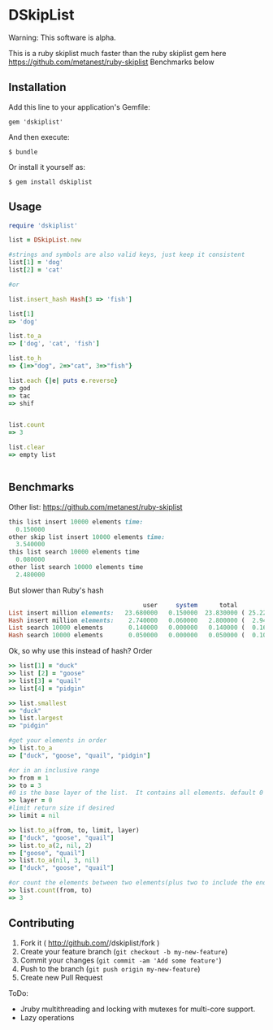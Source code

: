 # DSkipList

Warning: This software is alpha.

This is a ruby skiplist much faster than the ruby skiplist gem here https://github.com/metanest/ruby-skiplist
Benchmarks below



## Installation

Add this line to your application's Gemfile:

    gem 'dskiplist'

And then execute:

    $ bundle

Or install it yourself as:

    $ gem install dskiplist

## Usage
``` ruby
require 'dskiplist'

list = DSkipList.new

#strings and symbols are also valid keys, just keep it consistent
list[1] = 'dog'
list[2] = 'cat'

#or

list.insert_hash Hash[3 => 'fish']

list[1]
=> 'dog'

list.to_a 
=> ['dog', 'cat', 'fish']

list.to_h
=> {1=>"dog", 2=>"cat", 3=>"fish"}

list.each {|e| puts e.reverse}
=> god
=> tac
=> shif


list.count
=> 3

list.clear
=> empty list



```
## Benchmarks
Other list: https://github.com/metanest/ruby-skiplist

```ruby
this list insert 10000 elements time: 
  0.150000
other skip list insert 10000 elements time: 
  3.540000
this list search 10000 elements time
  0.080000
other list search 10000 elements time
  2.480000
```
But slower than Ruby's hash
```ruby 
                                     user     system      total        real
List insert million elements:   23.680000   0.150000  23.830000 ( 25.223663)
Hash insert million elements:    2.740000   0.060000   2.800000 (  2.949170)
List search 10000 elements       0.140000   0.000000   0.140000 (  0.169945)
Hash search 10000 elements       0.050000   0.000000   0.050000 (  0.104777)

```
Ok, so why use this instead of hash? Order
```ruby
>> list[1] = "duck"
>> list [2] = "goose"
>> list[3] = "quail"
>> list[4] = "pidgin"

>> list.smallest
=> "duck"
>> list.largest
=> "pidgin"

#get your elements in order
>> list.to_a
=> ["duck", "goose", "quail", "pidgin"]

#or in an inclusive range
>> from = 1
>> to = 3
#0 is the base layer of the list.  It contains all elements. default 0
>> layer = 0
#limit return size if desired
>> limit = nil

>> list.to_a(from, to, limit, layer)
=> ["duck", "goose", "quail"]
>> list.to_a(2, nil, 2)
=> ["goose", "quail"]
>> list.to_a(nil, 3, nil)
=> ["duck", "goose", "quail"]

#or count the elements between two elements(plus two to include the endpoints)
>> list.count(from, to)
=> 3

```

## Contributing

1. Fork it ( http://github.com/<my-github-username>/dskiplist/fork )
2. Create your feature branch (`git checkout -b my-new-feature`)
3. Commit your changes (`git commit -am 'Add some feature'`)
4. Push to the branch (`git push origin my-new-feature`)
5. Create new Pull Request




ToDo: 
- Jruby multithreading and locking with mutexes for multi-core support.
- Lazy operations
